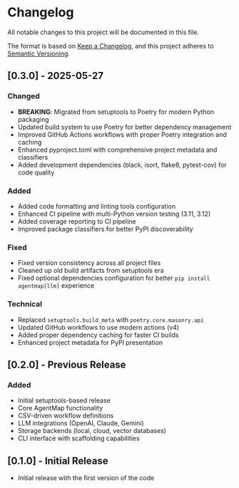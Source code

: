 # Changelog

All notable changes to this project will be documented in this file.

The format is based on [Keep a Changelog](https://keepachangelog.com/en/1.0.0/),
and this project adheres to [Semantic Versioning](https://semver.org/spec/v2.0.0.html).

## [0.3.0] - 2025-05-27

### Changed
- **BREAKING**: Migrated from setuptools to Poetry for modern Python packaging
- Updated build system to use Poetry for better dependency management
- Improved GitHub Actions workflows with proper Poetry integration and caching
- Enhanced pyproject.toml with comprehensive project metadata and classifiers
- Added development dependencies (black, isort, flake8, pytest-cov) for code quality

### Added
- Added code formatting and linting tools configuration
- Enhanced CI pipeline with multi-Python version testing (3.11, 3.12)
- Added coverage reporting to CI pipeline
- Improved package classifiers for better PyPI discoverability

### Fixed
- Fixed version consistency across all project files
- Cleaned up old build artifacts from setuptools era
- Fixed optional dependencies configuration for better `pip install agentmap[llm]` experience

### Technical
- Replaced `setuptools.build_meta` with `poetry.core.masonry.api`
- Updated GitHub workflows to use modern actions (v4)
- Added proper dependency caching for faster CI builds
- Enhanced project metadata for PyPI presentation

## [0.2.0] - Previous Release

### Added
- Initial setuptools-based release
- Core AgentMap functionality
- CSV-driven workflow definitions
- LLM integrations (OpenAI, Claude, Gemini)
- Storage backends (local, cloud, vector databases)
- CLI interface with scaffolding capabilities

## [0.1.0] - Initial Release

- Initial release with the first version of the code
